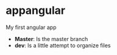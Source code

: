 # appangular
My first angular app

- **Master**: Is the master branch
- **dev**: Is a little attempt to organize files 
